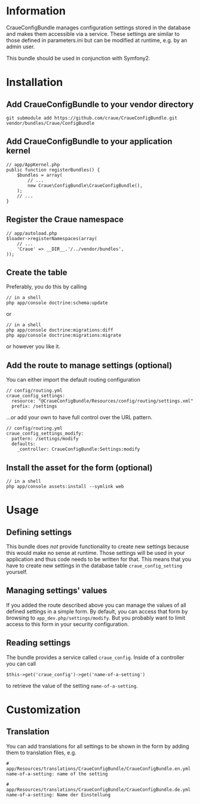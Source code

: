 # Information

CraueConfigBundle manages configuration settings stored in the database and makes them accessible via a service.
These settings are similar to those defined in parameters.ini but can be modified at runtime, e.g. by an admin user.

This bundle should be used in conjunction with Symfony2.

# Installation

## Add CraueConfigBundle to your vendor directory

	git submodule add https://github.com/craue/CraueConfigBundle.git vendor/bundles/Craue/ConfigBundle

## Add CraueConfigBundle to your application kernel

	// app/AppKernel.php
	public function registerBundles() {
		$bundles = array(
			// ...
			new Craue\ConfigBundle\CraueConfigBundle(),
		);
		// ...
	}

## Register the Craue namespace

	// app/autoload.php
	$loader->registerNamespaces(array(
		// ...
		'Craue' => __DIR__.'/../vendor/bundles',
	));

## Create the table

Preferably, you do this by calling

	// in a shell
	php app/console doctrine:schema:update

or

	// in a shell
	php app/console doctrine:migrations:diff
	php app/console doctrine:migrations:migrate

or however you like it.

## Add the route to manage settings (optional)

You can either import the default routing configuration

	// config/routing.yml
	craue_config_settings:
	  resource: "@CraueConfigBundle/Resources/config/routing/settings.xml"
	  prefix: /settings

...or add your own to have full control over the URL pattern.

	// config/routing.yml
	craue_config_settings_modify:
	  pattern: /settings/modify
	  defaults:
	    _controller: CraueConfigBundle:Settings:modify

## Install the asset for the form (optional)

	// in a shell
	php app/console assets:install --symlink web

# Usage

## Defining settings

This bundle does _not_ provide functionality to create new settings because this would make no sense at runtime.
Those settings will be used in your application and thus code needs to be written for that.
This means that you have to create new settings in the database table `craue_config_setting` yourself.

## Managing settings' values

If you added the route described above you can manage the values of all defined settings in a simple form.
By default, you can access that form by browsing to `app_dev.php/settings/modify`.
But you probably want to limit access to this form in your security configuration.

## Reading settings

The bundle provides a service called `craue_config`. Inside of a controller you can call

	$this->get('craue_config')->get('name-of-a-setting')

to retrieve the value of the setting `name-of-a-setting`.

# Customization

## Translation

You can add translations for all settings to be shown in the form by adding them to translation files, e.g.

	# app/Resources/translations/CraueConfigBundle/CraueConfigBundle.en.yml
	name-of-a-setting: name of the setting

	# app/Resources/translations/CraueConfigBundle/CraueConfigBundle.de.yml
	name-of-a-setting: Name der Einstellung
